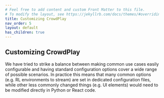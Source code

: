 ```yaml
---
# Feel free to add content and custom Front Matter to this file.
# To modify the layout, see https://jekyllrb.com/docs/themes/#overriding-theme-defaults
title: Customizing CrowdPlay
nav_order: 5
layout: default
has_children: true
---
```


## Customizing CrowdPlay

We have tried to strike a balance between making common use cases easily configurable and having standard configuration options cover a wide range of possible scenarios. In practice this means that many common options (e.g. RL environments to stream) are set in dedicated configuration files, while other less commonly changed things (e.g. UI elements) would need to be modified directly in Python or React code.
